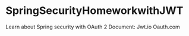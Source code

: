 # SpringSecurityHomeworkwithJWT
Learn about Spring security with OAuth 2
Document:
Jwt.io
Oauth.com
